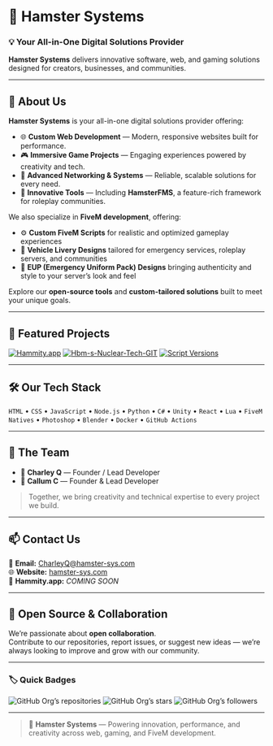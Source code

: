 # 🐹 Hamster Systems

### 💡 Your All-in-One Digital Solutions Provider

**Hamster Systems** delivers innovative software, web, and gaming solutions designed for creators, businesses, and communities.

---

## 🏢 About Us  

**Hamster Systems** is your all-in-one digital solutions provider offering:  

- 🌐 **Custom Web Development** — Modern, responsive websites built for performance.  
- 🎮 **Immersive Game Projects** — Engaging experiences powered by creativity and tech.  
- 🧩 **Advanced Networking & Systems** — Reliable, scalable solutions for every need.  
- 🧰 **Innovative Tools** — Including **HamsterFMS**, a feature-rich framework for roleplay communities.  

We also specialize in **FiveM development**, offering:  
- ⚙️ **Custom FiveM Scripts** for realistic and optimized gameplay experiences  
- 🎨 **Vehicle Livery Designs** tailored for emergency services, roleplay servers, and communities  
- 👕 **EUP (Emergency Uniform Pack) Designs** bringing authenticity and style to your server’s look and feel  

Explore our **open-source tools** and **custom-tailored solutions** built to meet your unique goals.

---

## 🚀 Featured Projects  

[![Hammity.app](https://github-readme-stats.vercel.app/api/pin/?username=Hamster-Systems&repo=Hammity.app&theme=tokyonight)](https://github.com/Hamster-Systems/Hammity.app)
[![Hbm-s-Nuclear-Tech-GIT](https://github-readme-stats.vercel.app/api/pin/?username=Hamster-Systems&repo=Hbm-s-Nuclear-Tech-GIT&theme=tokyonight)](https://github.com/Hamster-Systems/Hbm-s-Nuclear-Tech-GIT)
[![Script Versions](https://github-readme-stats.vercel.app/api/pin/?username=Hamster-Systems&repo=Script-Version&theme=tokyonight)](https://github.com/Hamster-Systems/Script-Version)

---

## 🛠️ Our Tech Stack  
`HTML` • `CSS` • `JavaScript` • `Node.js` • `Python` • `C#` • `Unity` • `React` • `Lua` • `FiveM Natives` • `Photoshop` • `Blender` • `Docker` • `GitHub Actions`

---

## 👥 The Team  

- 🧠 **Charley Q** — Founder / Lead Developer  
- 🎨 **Callum C** — Founder & Lead Developer 

> Together, we bring creativity and technical expertise to every project we build.

---

## 📫 Contact Us  

📧 **Email:** [CharleyQ@hamster-sys.com](mailto:CharleyQ@hamster-sys.com)  
🌐 **Website:** [hamster-sys.com](https://hamster-sys.com)  
💬 **Hammity.app:** *COMING SOON*  

---

## 🧩 Open Source & Collaboration  

We’re passionate about **open collaboration**.  
Contribute to our repositories, report issues, or suggest new ideas — we’re always looking to improve and grow with our community.  

---

### 🏷️ Quick Badges  

![GitHub Org’s repositories](https://img.shields.io/badge/Repos-Count-blue?style=for-the-badge)
![GitHub Org’s stars](https://img.shields.io/github/stars/Hamster-Systems?style=for-the-badge)
![GitHub Org’s followers](https://img.shields.io/github/followers/Hamster-Systems?style=for-the-badge)

---

> 🐹 **Hamster Systems** — Powering innovation, performance, and creativity across web, gaming, and FiveM development.

